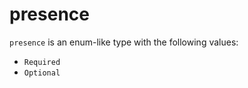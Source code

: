 <!-- This is an automatically generated file. Do not edit it manually. -->

# presence

`presence` is an enum-like type with the following values:


- `Required`
- `Optional`